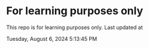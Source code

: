 # For learning purposes only
This repo is for learning purposes only.
Last updated at

Tuesday, August 6, 2024 5:13:45 PM


